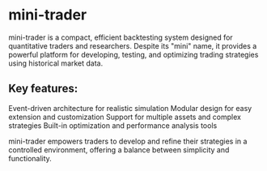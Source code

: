 # mini-trader
mini-trader is a compact, efficient backtesting system designed for quantitative traders and researchers. Despite its "mini" name, it provides a powerful platform for developing, testing, and optimizing trading strategies using historical market data.

## Key features:

Event-driven architecture for realistic simulation
Modular design for easy extension and customization
Support for multiple assets and complex strategies
Built-in optimization and performance analysis tools

mini-trader empowers traders to develop and refine their strategies in a controlled environment, offering a balance between simplicity and functionality.
